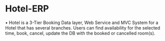 # Hotel-ERP
•	Hotel is a 3-Tier Booking Data layer, Web Service and MVC System for a Hotel that has several branches. Users can find availability for the selected time, book, cancel, update the DB with the booked or cancelled room(s).
